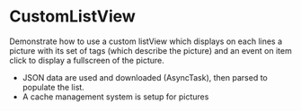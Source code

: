 CustomListView
==============

Demonstrate how to use a custom listView which displays on each lines a picture with its set of tags (which describe the picture) and an event on item click to display a fullscreen of the picture.

- JSON data are used and downloaded (AsyncTask), then parsed to populate the list.
- A cache management system is setup for pictures
